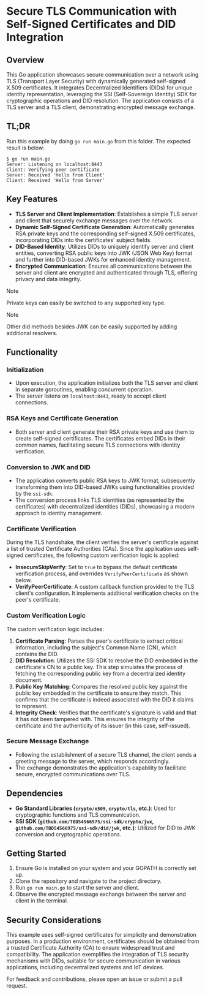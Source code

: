 # Secure TLS Communication with Self-Signed Certificates and DID Integration

## Overview

This Go application showcases secure communication over a network using TLS (Transport Layer Security) with dynamically generated self-signed X.509 certificates. It integrates Decentralized Identifiers (DIDs) for unique identity representation, leveraging the SSI (Self-Sovereign Identity) SDK for cryptographic operations and DID resolution. The application consists of a TLS server and a TLS client, demonstrating encrypted message exchange.


## TL;DR

Run this example by doing `go run main.go` from this folder. The expected result is below:
```
$ go run main.go
Server: Listening on localhost:8443
Client: Verifying peer certificate
Server: Received 'Hello from Client'
Client: Received 'Hello from Server'
```

## Key Features

- **TLS Server and Client Implementation**: Establishes a simple TLS server and client that securely exchange messages over the network.
- **Dynamic Self-Signed Certificate Generation**: Automatically generates RSA private keys and the corresponding self-signed X.509 certificates, incorporating DIDs into the certificates' subject fields.
- **DID-Based Identity**: Utilizes DIDs to uniquely identify server and client entities, converting RSA public keys into JWK (JSON Web Key) format and further into DID-based JWKs for enhanced identity management.
- **Encrypted Communication**: Ensures all communications between the server and client are encrypted and authenticated through TLS, offering privacy and data integrity.

> [!NOTE]
> Private keys can easily be switched to any supported key type.

> [!NOTE]
> Other did methods besides JWK can be easily supported by adding additional resolvers. 

## Functionality

### Initialization

- Upon execution, the application initializes both the TLS server and client in separate goroutines, enabling concurrent operation.
- The server listens on `localhost:8443`, ready to accept client connections.

### RSA Keys and Certificate Generation

- Both server and client generate their RSA private keys and use them to create self-signed certificates. The certificates embed DIDs in their common names, facilitating secure TLS connections with identity verification.

### Conversion to JWK and DID

- The application converts public RSA keys to JWK format, subsequently transforming them into DID-based JWKs using functionalities provided by the `ssi-sdk`.
- The conversion process links TLS identities (as represented by the certificates) with decentralized identities (DIDs), showcasing a modern approach to identity management.

### Certificate Verification

During the TLS handshake, the client verifies the server's certificate against a list of trusted Certificate Authorities (CAs). Since the application uses self-signed certificates, the following custom verification logic is applied:

- **InsecureSkipVerify**: Set to `true` to bypass the default certificate verification process, and overrides `VerifyPeerCertificate` as shown below.
- **VerifyPeerCertificate**: A custom callback function provided to the TLS client's configuration. It implements additional verification checks on the peer's certificate.

### Custom Verification Logic

The custom verification logic includes:

1. **Certificate Parsing**: Parses the peer's certificate to extract critical information, including the subject's Common Name (CN), which contains the DID.
1. **DID Resolution**: Utilizes the SSI SDK to resolve the DID embedded in the certificate's CN to a public key. This step simulates the process of fetching the corresponding public key from a decentralized identity document.
1. **Public Key Matching**: Compares the resolved public key against the public key embedded in the certificate to ensure they match. This confirms that the certificate is indeed associated with the DID it claims to represent.
1. **Integrity Check**: Verifies that the certificate's signature is valid and that it has not been tampered with. This ensures the integrity of the certificate and the authenticity of its issuer (in this case, self-issued).


### Secure Message Exchange

- Following the establishment of a secure TLS channel, the client sends a greeting message to the server, which responds accordingly.
- The exchange demonstrates the application's capability to facilitate secure, encrypted communications over TLS.

## Dependencies

- **Go Standard Libraries (`crypto/x509`, `crypto/tls`, etc.)**: Used for cryptographic functions and TLS communication.
- **SSI SDK (`github.com/TBD54566975/ssi-sdk/crypto/jwx`, `github.com/TBD54566975/ssi-sdk/did/jwk`, etc.)**: Utilized for DID to JWK conversion and cryptographic operations.

## Getting Started

1. Ensure Go is installed on your system and your GOPATH is correctly set up.
2. Clone the repository and navigate to the project directory.
3. Run `go run main.go` to start the server and client.
4. Observe the encrypted message exchange between the server and client in the terminal.

## Security Considerations

This example uses self-signed certificates for simplicity and demonstration purposes. In a production environment, certificates should be obtained from a trusted Certificate Authority (CA) to ensure widespread trust and compatibility. The application exemplifies the integration of TLS security mechanisms with DIDs, suitable for secure communication in various applications, including decentralized systems and IoT devices.

For feedback and contributions, please open an issue or submit a pull request.
